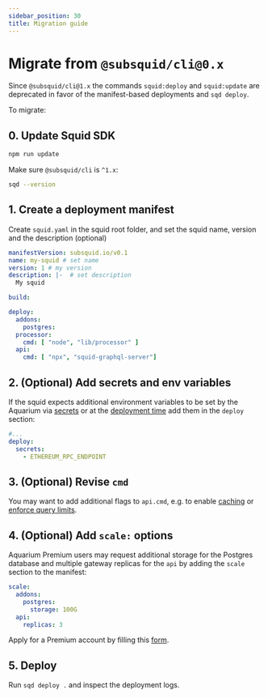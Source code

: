 ```yaml
---
sidebar_position: 30
title: Migration guide
---
```


# Migrate from `@subsquid/cli@0.x`

Since `@subsquid/cli@1.x` the commands `squid:deploy` and `squid:update` are deprecated in favor of the manifest-based deployments and `sqd deploy`.

To migrate:

## 0. Update Squid SDK 

```bash
npm run update
```

Make sure `@subsquid/cli` is `^1.x`:
```bash
sqd --version
```

## 1. Create a deployment manifest

Create `squid.yaml` in the squid root folder, and set the squid name, version and the description (optional)

```yml file="squid.yaml
manifestVersion: subsquid.io/v0.1
name: my-squid # set name
version: 1 # my version
description: |-  # set description
  My squid  

build: 

deploy:
  addons:
    postgres: 
  processor:
    cmd: [ "node", "lib/processor" ] 
  api:
    cmd: [ "npx", "squid-graphql-server"]

```

## 2. (Optional) Add secrets and env variables

If the squid expects additional environment variables to be set by the Aquarium via [secrets](/deploy-squid/env-variables/#secrets) or at the [deployment time](/deploy-squid/env-variables/#environment-variables-1) add them in the `deploy` section:

```yml
#...
deploy:
  secrets:
    - ETHEREUM_RPC_ENDPOINT

```

## 3. (Optional) Revise `cmd`

You may want to add additional flags to `api.cmd`, e.g. to enable [caching](/develop-a-squid/graphql-api/caching) or [enforce query limits](/develop-a-squid/graphql-api/dos-protections).

## 4. (Optional) Add `scale:` options

Aquarium Premium users may request additional storage for the Postgres database and multiple gateway replicas for the `api` by adding the `scale` section to the manifest:

```yml
scale:
  addons:
    postgres:
      storage: 100G
  api:
    replicas: 3
```

Apply for a Premium account by filling this [form](https://t.ly/Uh_S).

## 5. Deploy

Run `sqd deploy .` and inspect the deployment logs. 


